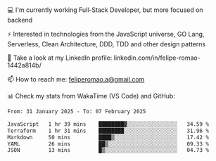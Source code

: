 💻 I'm currently working Full-Stack Developer, but more focused on backend

⚡ Interested in technologies from the JavaScript universe, GO Lang, Serverless, Clean Architecture, DDD, TDD and other design patterns

👥 Take a look at my LinkedIn profile: linkedin.com/in/felipe-romao-1442a814b/

📫 How to reach me: feliperomao.a@gmail.com

📊 Check my stats from WakaTime (VS Code) and GitHub:

<!--START_SECTION:waka-->

```txt
From: 31 January 2025 - To: 07 February 2025

JavaScript   1 hr 39 mins    ████████▓░░░░░░░░░░░░░░░░   34.59 %
Terraform    1 hr 31 mins    ████████░░░░░░░░░░░░░░░░░   31.96 %
Markdown     50 mins         ████▒░░░░░░░░░░░░░░░░░░░░   17.42 %
YAML         26 mins         ██▒░░░░░░░░░░░░░░░░░░░░░░   09.33 %
JSON         13 mins         █▒░░░░░░░░░░░░░░░░░░░░░░░   04.73 %
```

<!--END_SECTION:waka-->
